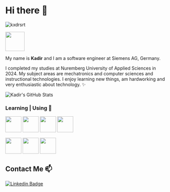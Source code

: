 # Hi there 👋

<p align="left"> <img src="https://komarev.com/ghpvc/?username=kxdrsrt&label=Profile%20views&color=0e75b6&style=flat" alt="kxdrsrt" /> </p>

<code><a href="https://siemens.com/" target="_blank"><img height="60" src="https://www.vectorlogo.zone/logos/siemens/siemens-ar21.svg"></a></code>

My name is **Kadir** and I am a software engineer at Siemens AG, Germany.

I completed my studies at Nuremberg University of Applied Sciences in 2024. My subject areas are mechatronics and computer sciences and instructional technologies. I enjoy learning new things, am hardworking and very enthusiastic about technology. ✨

![Kadir's GitHub Stats](https://github-readme-stats.vercel.app/api?username=kxdrsrt&show_icons=true)


### Learning | Using 🧠

<code><a href="https://www.python.org/" target="_blank"><img height="50" src="https://www.vectorlogo.zone/logos/python/python-ar21.svg"></a></code>
<code><a href="https://www.gnu.org/software/gnu-c-manual/gnu-c-manual.html" target="_blank"><img height="50" src="https://cdn.worldvectorlogo.com/logos/c-1.svg"></a></code>
<code><a href="https://www.arduino.cc/" target="_blank"><img height="50" src="https://www.vectorlogo.zone/logos/arduino/arduino-ar21.svg"></a></code>
<code><a href="ahk.org" target="_blank"><img height="50" src="https://www.autohotkey.com/static/ahk_logo_no_text.svg"></a></code>

<code><a href="https://code.visualstudio.com" target="_blank"><img height="50" src="https://www.vectorlogo.zone/logos/visualstudio_code/visualstudio_code-ar21.svg"></a></code>
<code><a href="https://tr.wordpress.org/" target="_blank"><img height="50" src="https://www.vectorlogo.zone/logos/wordpress/wordpress-ar21.svg"></a></code>
<code><a href="https://www.autohotkey.com/" target="_blank"><img height="50" src="https://www.vectorlogo.zone/logos/git-scm/git-scm-ar21.svg"></a></code>

## Contact Me 📫

[![Linkedin Badge](https://img.shields.io/twitter/url?color=lightblue&label=kadir-sert&logo=linkedin&logoColor=lightblue&style=for-the-badge&url=https%3A%2F%2Fwww.linkedin.com%2Fin%2Fkxdrsrt)](https://www.linkedin.com/in/kadir-sert/)

